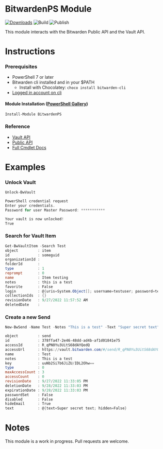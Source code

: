 # BitwardenPS Module
[![Downloads]][Gallery] ![Build] ![Publish]

<!-- References -->
[Downloads]: https://img.shields.io/powershellgallery/dt/BitwardenPS
[Gallery]: https://www.powershellgallery.com/packages/BitwardenPS/
[Build]: https://img.shields.io/github/actions/workflow/status/johnduprey/BitwardenPS/psscriptanalyzer.yml?branch=main&label=PSScriptAnalyzer
[Publish]: https://img.shields.io/github/actions/workflow/status/johnduprey/BitwardenPS/publish.yml?label=PSGallery

This module interacts with the Bitwarden Public API and the Vault API.

# Instructions

### Prerequisites

- PowerShell 7 or later
- Bitwarden cli installed and in your $PATH
  - Install with Chocolatey: `choco install bitwarden-cli`
- [Logged in account on cli](https://bitwarden.com/help/cli/#log-in)

#### Module Installation ([PowerShell Gallery](https://www.powershellgallery.com/packages/BitwardenPS))

```powershell
Install-Module BitwardenPS
```

### Reference

- [Vault API](https://bitwarden.com/help/vault-management-api/)
- [Public API](https://bitwarden.com/help/api/)
- [Full Cmdlet Docs](/Docs/)

# Examples

### Unlock Vault

```powershell
Unlock-BwVault

PowerShell credential request
Enter your credentials.
Password for user Master Password: ***********

Your vault is now unlocked!
True
```

### Search for Vault Item

```powershell
Get-BwVaultItem -Search Test
object         : item
id             : someguid
organizationId :
folderId       :
type           : 1
reprompt       : 0
name           : Item testing
notes          : this is a test
favorite       : False
login          : @{uris=System.Object[]; username=testuser; password=test; totp=JBSWY3DPEHPK3PXP; passwordRevisionDate=}
collectionIds  : {}
revisionDate   : 9/27/2022 11:57:52 AM
deletedDate    :
```

### Create a new Send

```powershell
New-BwSend -Name Test -Notes "This is a test" -Text "Super secret text" -Days 1 -HideEmail

object         : send
id             : 378ffa47-2e46-48dd-ad4b-af1d01841e75
accessId       : R_qPN0Yu3UitS68dAYQedQ
accessUrl      : https://vault.bitwarden.com/#/send/R_qPN0Yu3UitS68dAYQedQ/uuNb2Si7b6JiZU_IDL2Ohw
name           : Test
notes          : This is a test
key            : uuNb2Si7b6JiZU/IDL2Ohw==
type           : 0
maxAccessCount : 3
accessCount    : 0
revisionDate   : 9/27/2022 11:33:05 PM
deletionDate   : 9/28/2022 11:33:03 PM
expirationDate : 9/28/2022 11:33:03 PM
passwordSet    : False
disabled       : False
hideEmail      : True
text           : @{text=Super secret text; hidden=False}

```

# Notes

This module is a work in progress. Pull requests are welcome.

